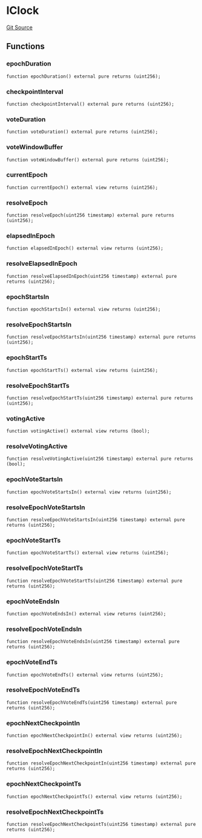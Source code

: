# IClock
[Git Source](https://github.com/aragon/ve-governance/blob/d1db1e959d76056114cf52b0b8a3ff8311778151/src/clock/IClock.sol)


## Functions
### epochDuration


```solidity
function epochDuration() external pure returns (uint256);
```

### checkpointInterval


```solidity
function checkpointInterval() external pure returns (uint256);
```

### voteDuration


```solidity
function voteDuration() external pure returns (uint256);
```

### voteWindowBuffer


```solidity
function voteWindowBuffer() external pure returns (uint256);
```

### currentEpoch


```solidity
function currentEpoch() external view returns (uint256);
```

### resolveEpoch


```solidity
function resolveEpoch(uint256 timestamp) external pure returns (uint256);
```

### elapsedInEpoch


```solidity
function elapsedInEpoch() external view returns (uint256);
```

### resolveElapsedInEpoch


```solidity
function resolveElapsedInEpoch(uint256 timestamp) external pure returns (uint256);
```

### epochStartsIn


```solidity
function epochStartsIn() external view returns (uint256);
```

### resolveEpochStartsIn


```solidity
function resolveEpochStartsIn(uint256 timestamp) external pure returns (uint256);
```

### epochStartTs


```solidity
function epochStartTs() external view returns (uint256);
```

### resolveEpochStartTs


```solidity
function resolveEpochStartTs(uint256 timestamp) external pure returns (uint256);
```

### votingActive


```solidity
function votingActive() external view returns (bool);
```

### resolveVotingActive


```solidity
function resolveVotingActive(uint256 timestamp) external pure returns (bool);
```

### epochVoteStartsIn


```solidity
function epochVoteStartsIn() external view returns (uint256);
```

### resolveEpochVoteStartsIn


```solidity
function resolveEpochVoteStartsIn(uint256 timestamp) external pure returns (uint256);
```

### epochVoteStartTs


```solidity
function epochVoteStartTs() external view returns (uint256);
```

### resolveEpochVoteStartTs


```solidity
function resolveEpochVoteStartTs(uint256 timestamp) external pure returns (uint256);
```

### epochVoteEndsIn


```solidity
function epochVoteEndsIn() external view returns (uint256);
```

### resolveEpochVoteEndsIn


```solidity
function resolveEpochVoteEndsIn(uint256 timestamp) external pure returns (uint256);
```

### epochVoteEndTs


```solidity
function epochVoteEndTs() external view returns (uint256);
```

### resolveEpochVoteEndTs


```solidity
function resolveEpochVoteEndTs(uint256 timestamp) external pure returns (uint256);
```

### epochNextCheckpointIn


```solidity
function epochNextCheckpointIn() external view returns (uint256);
```

### resolveEpochNextCheckpointIn


```solidity
function resolveEpochNextCheckpointIn(uint256 timestamp) external pure returns (uint256);
```

### epochNextCheckpointTs


```solidity
function epochNextCheckpointTs() external view returns (uint256);
```

### resolveEpochNextCheckpointTs


```solidity
function resolveEpochNextCheckpointTs(uint256 timestamp) external pure returns (uint256);
```

